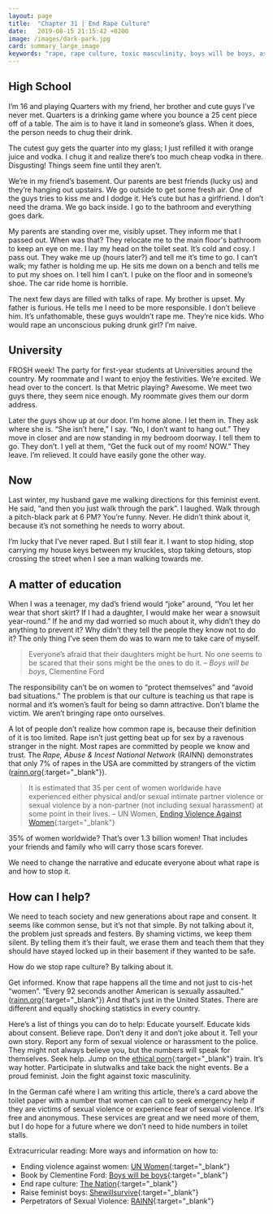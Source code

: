 ```yaml
---
layout: page
title:  "Chapter 31 | End Rape Culture"
date:   2019-08-15 21:15:42 +0200
image: /images/dark-park.jpg
card: summary_large_image
keywords: "rape, rape culture, toxic masculinity, boys will be boys, asking for it,"
---
```

## High School
I’m 16 and playing Quarters with my friend, her brother and cute guys I’ve never met. Quarters is a drinking game where you bounce a 25 cent piece off of a table. The aim is to have it land in someone’s glass. When it does, the person needs to chug their drink.

The cutest guy gets the quarter into my glass; I just refilled it with orange juice and vodka. I chug it and realize there’s too much cheap vodka in there. Disgusting! Things seem fine until they aren’t.

We’re in my friend’s basement. Our parents are best friends (lucky us) and they’re hanging out upstairs. We go outside to get some fresh air. One of the guys tries to kiss me and I dodge it. He’s cute but has a girlfriend. I don’t need the drama. We go back inside. I go to the bathroom and everything goes dark. 

My parents are standing over me, visibly upset. They inform me that I passed out. When was that? They relocate me to the main floor's bathroom to keep an eye on me. I lay my head on the toilet seat. It’s cold and cosy. I pass out. They wake me up (hours later?) and tell me it’s time to go. I can’t walk; my father is holding me up. He sits me down on a bench and tells me to put my shoes on. I tell him I can’t. I puke on the floor and in someone’s shoe. The car ride home is horrible.

The next few days are filled with talks of rape. My brother is upset. My father is furious. He tells me I need to be more responsible. I don’t believe him. It’s unfathomable, these guys wouldn’t rape me. They’re nice kids. Who would rape an unconscious puking drunk girl? I’m naive.

## University
FROSH week! The party for first-year students at Universities around the country. My roommate and I want to enjoy the festivities. We’re excited. We head over to the concert. Is that Metric playing? Awesome. We meet two guys there, they seem nice enough. My roommate gives them our dorm address.

Later the guys show up at our door. I’m home alone. I let them in. They ask where she is. “She isn’t here,” I say. “No, I don’t want to hang out.” They move in closer and are now standing in my bedroom doorway. I tell them to go. They don’t. I yell at them, “Get the fuck out of my room! NOW.” They leave. I’m relieved. It could have easily gone the other way.

## Now
Last winter, my husband gave me walking directions for this feminist event. He said, “and then you just walk through the park”. I laughed. Walk through a pitch-black park at 6 PM? You’re funny. Never. He didn’t think about it, because it’s not something he needs to worry about. 

I’m lucky that I’ve never raped. But I still fear it. I want to stop hiding, stop carrying my house keys between my knuckles, stop taking detours, stop crossing the street when I see a man walking towards me. 

## A matter of education
When I was a teenager, my dad’s friend would “joke” around, “You let her wear that short skirt? If I had a daughter, I would make her wear a snowsuit year-round.” If he and my dad worried so much about it, why didn’t they do anything to prevent it? Why didn’t they tell the people they know not to do it? The only thing I’ve seen them do was to warn me to take care of myself. 

>Everyone’s afraid that their daughters might be hurt. No one seems to be scared that their sons might be the ones to do it. 
– *Boys will be boys*, Clementine Ford

The responsibility can’t be on women to “protect themselves” and “avoid bad situations.” The problem is that our culture is teaching us that rape is normal and it’s women’s fault for being so damn attractive. Don’t blame the victim. We aren’t bringing rape onto ourselves.

A lot of people don’t realize how common rape is, because their definition of it is too limited. Rape isn’t just getting beat up for sex by a ravenous stranger in the night. Most rapes are committed by people we know and trust. The *Rape, Abuse & Incest National Network* (RAINN) demonstrates that only 7% of rapes in the USA are committed by strangers of the victim ([rainn.org](https://www.rainn.org/statistics/perpetrators-sexual-violence){:target="_blank"}).

>It is estimated that 35 per cent of women worldwide have experienced either physical and/or sexual intimate partner violence or sexual violence by a non-partner (not including sexual harassment) at some point in their lives.
– UN Women, [Ending Violence Against Women](http://www.unwomen.org/en/what-we-do/ending-violence-against-women/facts-and-figures){:target="_blank"}

35% of women worldwide? That’s over 1.3 billion women! That includes your friends and family who will carry those scars forever. 

We need to change the narrative and educate everyone about what rape is and how to stop it.

## How can I help?
We need to teach society and new generations about rape and consent. It seems like common sense, but it’s not that simple. By not talking about it, the problem just spreads and festers. By shaming victims, we keep them silent. By telling them it’s their fault, we erase them and teach them that they should have stayed locked up in their basement if they wanted to be safe.

How do we stop rape culture? By talking about it. 

Get informed. Know that rape happens all the time and not just to cis-het “women”. “Every 92 seconds another American is sexually assaulted.” ([rainn.org](https://www.rainn.org/statistics/scope-problem){:target="_blank"}) And that’s just in the United States. There are different and equally shocking statistics in every country. 

Here’s a list of things you can do to help:
Educate yourself.
Educate kids about consent.
Believe rape. Don’t deny it and don’t joke about it.
Tell your own story.
Report any form of sexual violence or harassment to the police. They might not always believe you, but the numbers will speak for themselves.
Seek help.
Jump on the [ethical porn](https://www.bustle.com/p/8-places-to-watch-ethical-porn-that-focuses-on-female-pleasure-according-to-a-feminist-pornographer-9108930){:target="_blank"} train. It’s way hotter. 
Participate in slutwalks and take back the night events.
Be a proud feminist. Join the fight against toxic masculinity. 

In the German café where I am writing this article, there’s a card above the toilet paper with a number that women can call to seek emergency help if they are victims of sexual violence or experience fear of sexual violence. It’s free and anonymous. These services are great and we need more of them, but I do hope for a future where we don’t need to hide numbers in toilet stalls.

Extracurricular reading: More ways and information on how to: 
* Ending violence against women: [UN Women](http://www.unwomen.org/en/what-we-do/ending-violence-against-women/facts-and-figures){:target="_blank"}
* Book by Clementine Ford: [Boys will be boys](https://www.goodreads.com/en/book/show/40737717-boys-will-be-boys){:target="_blank"}
* End rape culture: [The Nation](https://www.thenation.com/article/ten-things-end-rape-culture/){:target="_blank"}
* Raise feminist boys: [Shewillsurvive](https://shewillsurvive.com/2019/07/07/how-to-raise-feminist-boys/){:target="_blank"}
* Perpetrators of Sexual Violence: [RAINN](https://www.rainn.org/statistics/perpetrators-sexual-violence){:target="_blank"}
